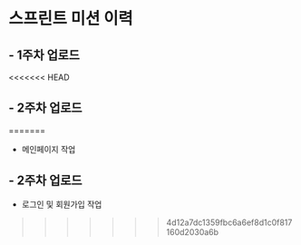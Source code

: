 # 스프린트 미션 이력

## - 1주차 업로드 
<<<<<<< HEAD

## - 2주차 업로드 
=======
- 메인페이지 작업
## - 2주차 업로드
- 로그인 및 회원가입 작업
>>>>>>> 4d12a7dc1359fbc6a6ef8d1c0f817160d2030a6b
